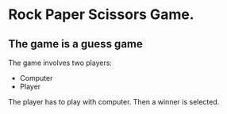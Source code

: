 # Rock Paper Scissors Game.

## The game is a guess game


The game involves two players:
- Computer
- Player

The player has to play with computer.
Then a winner is selected.